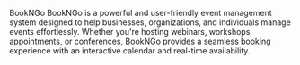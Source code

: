 BookNGo
BookNGo is a powerful and user-friendly event management system designed to help businesses, organizations, and individuals manage events effortlessly.
Whether you're hosting webinars, workshops, appointments, or conferences, BookNGo provides a seamless booking experience with an interactive calendar and real-time availability.
